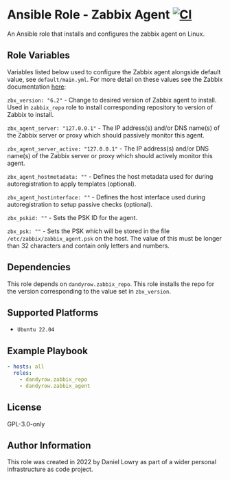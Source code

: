 Ansible Role - Zabbix Agent [![CI](https://github.com/dandyrow/ansible-role-zabbix-agent/actions/workflows/CI.yml/badge.svg?branch=master)](https://github.com/dandyrow/ansible-role-zabbix-agent/actions/workflows/CI.yml)
=========

An Ansible role that installs and configures the zabbix agent on Linux.

Role Variables
--------------

Variables listed below used to configure the Zabbix agent alongside default value, see `default/main.yml`. For more detail on these values see the Zabbix documentation [here](https://www.zabbix.com/documentation/current/en/manual/appendix/config/zabbix_agentd):

`zbx_version: "6.2"` - Change to desired version of Zabbix agent to install. Used in `zabbix_repo` role to install corresponding repository to version of Zabbix to install.

`zbx_agent_server: "127.0.0.1"` - The IP address(s) and/or DNS name(s) of the Zabbix server or proxy which should passively monitor this agent.

`zbx_agent_server_active: "127.0.0.1"` - The IP address(s) and/or DNS name(s) of the Zabbix server or proxy which should actively monitor this agent.

`zbx_agent_hostmetadata: ""` - Defines the host metadata used for during autoregistration to apply templates (optional).

`zbx_agent_hostinterface: ""` - Defines the host interface used during autoregistration to setup passive checks (optional).

`zbx_pskid: ""` - Sets the PSK ID for the agent.

`zbx_psk: ""` - Sets the PSK which will be stored in the file `/etc/zabbix/zabbix_agent.psk` on the host. The value of this must be longer than 32 characters and contain only letters and numbers.

Dependencies
------------

This role depends on `dandyrow.zabbix_repo`. This role installs the repo for the version corresponding to the value set in `zbx_version`.

Supported Platforms
-------------------

 - `Ubuntu 22.04`

Example Playbook
----------------

```yaml
- hosts: all
  roles:
    - dandyrow.zabbix_repo
    - dandyrow.zabbix_agent
```

License
-------

GPL-3.0-only

Author Information
------------------

This role was created in 2022 by Daniel Lowry as part of a wider personal infrastructure as code project.